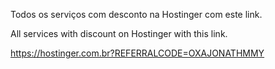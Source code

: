 Todos os serviços com desconto na Hostinger com este link.

All services with discount on Hostinger with this link.

https://hostinger.com.br?REFERRALCODE=OXAJONATHMMY
